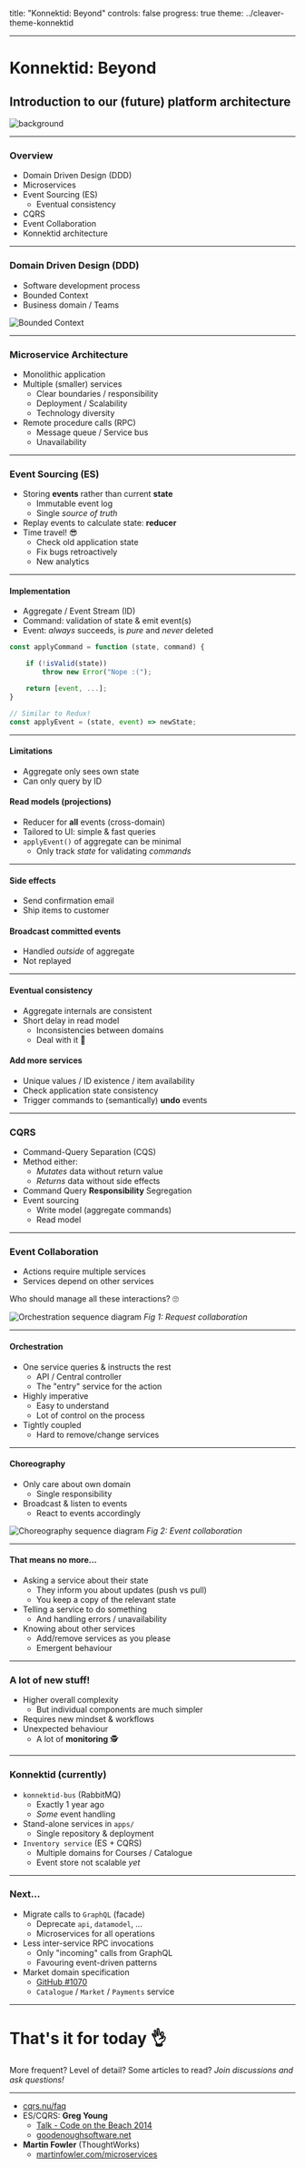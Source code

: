 title: "Konnektid: Beyond"
controls: false
progress: true
theme: ../cleaver-theme-konnektid

---

# Konnektid: Beyond
## Introduction to our (future) platform architecture
![background](images/background.jpg)

---

### Overview

- Domain Driven Design (DDD)
- Microservices
- Event Sourcing (ES)
    - Eventual consistency
- CQRS
- Event Collaboration
- Konnektid architecture

---

### Domain Driven Design (DDD)

- Software development process
- Bounded Context
- Business domain / Teams

![Bounded Context](images/bc.png)

---

### Microservice Architecture

- Monolithic application
- Multiple (smaller) services
    - Clear boundaries / responsibility
    - Deployment / Scalability
    - Technology diversity
- Remote procedure calls (RPC)
    - Message queue / Service bus
    - Unavailability

---

### Event Sourcing (ES)

- Storing **events** rather than current **state**
    - Immutable event log
    - Single *source of truth*
- Replay events to calculate state: **reducer**
- Time travel! 😎
    - Check old application state
    - Fix bugs retroactively
    - New analytics

---

#### Implementation
- Aggregate / Event Stream (ID)
- Command: validation of state & emit event(s)
- Event: *always* succeeds, is *pure* and *never* deleted

```js
const applyCommand = function (state, command) {

    if (!isValid(state))
        throw new Error("Nope :(");

    return [event, ...];
}

// Similar to Redux!
const applyEvent = (state, event) => newState;
```

---

#### Limitations

- Aggregate only sees own state
- Can only query by ID

#### Read models (projections)

- Reducer for **all** events (cross-domain)
- Tailored to UI: simple & fast queries
- `applyEvent()` of aggregate can be minimal
    - Only track *state* for validating *commands*

---

#### Side effects

- Send confirmation email
- Ship items to customer

#### Broadcast committed events

- Handled *outside* of aggregate
- Not replayed

---

#### Eventual consistency

- Aggregate internals are consistent
- Short delay in read model
    - Inconsistencies between domains
    - Deal with it 💩

#### Add more services

- Unique values / ID existence / item availability
- Check application state consistency
- Trigger commands to (semantically) **undo** events

---

### CQRS

- Command-Query Separation (CQS)
- Method either:
    - *Mutates* data without return value
    - *Returns* data without side effects
- Command Query **Responsibility** Segregation
- Event sourcing
    - Write model (aggregate commands)
    - Read model

---

### Event Collaboration

- Actions require multiple services
- Services depend on other services

Who should manage all these interactions? 🙄

![Orchestration sequence diagram](images/orchestration.gif)
*Fig 1: Request collaboration*

---

#### Orchestration

- One service queries & instructs the rest
    - API / Central controller
    - The "entry" service for the action
- Highly imperative
    - Easy to understand
    - Lot of control on the process
- Tightly coupled
    - Hard to remove/change services

---

#### Choreography

- Only care about own domain
    - Single responsibility
- Broadcast & listen to events
    - React to events accordingly

![Choreography sequence diagram](images/choreography.gif)
*Fig 2: Event collaboration*

---

#### That means no more...

- Asking a service about their state
    - They inform you about updates (push vs pull)
    - You keep a copy of the relevant state
- Telling a service to do something
    - And handling errors / unavailability
- Knowing about other services
    - Add/remove services as you please
    - Emergent behaviour

---

### A lot of new stuff!

- Higher overall complexity
    - But individual components are much simpler
- Requires new mindset & workflows
- Unexpected behaviour
    - A lot of **monitoring** 🕵

---

### Konnektid (currently)

- `konnektid-bus` (RabbitMQ)
    - Exactly 1 year ago
    - *Some* event handling
- Stand-alone services in `apps/`
    - Single repository & deployment
- `Inventory service` (ES + CQRS)
    - Multiple domains for Courses / Catalogue
    - Event store not scalable *yet*

---

### Next...

- Migrate calls to `GraphQL` (facade)
    - Deprecate `api`, `datamodel`, ...
    - Microservices for all operations
- Less inter-service RPC invocations
    - Only "incoming" calls from GraphQL
    - Favouring event-driven patterns
- Market domain specification
    - [GitHub #1070](https://github.com/MichelVisser/Konnektid/issues/1070)
    - `Catalogue` / `Market` / `Payments` service

---

# That's it for today 👌

More frequent? Level of detail? Some articles to read?
*Join discussions and ask questions!*

---

- [cqrs.nu/faq](http://cqrs.nu/faq)
- ES/CQRS: **Greg Young**
    - [Talk - Code on the Beach 2014](https://www.youtube.com/watch?v=JHGkaShoyNs)
    - [goodenoughsoftware.net](https://goodenoughsoftware.net/)
- **Martin Fowler** (ThoughtWorks)
    - [martinfowler.com/microservices](http://martinfowler.com/microservices/)
